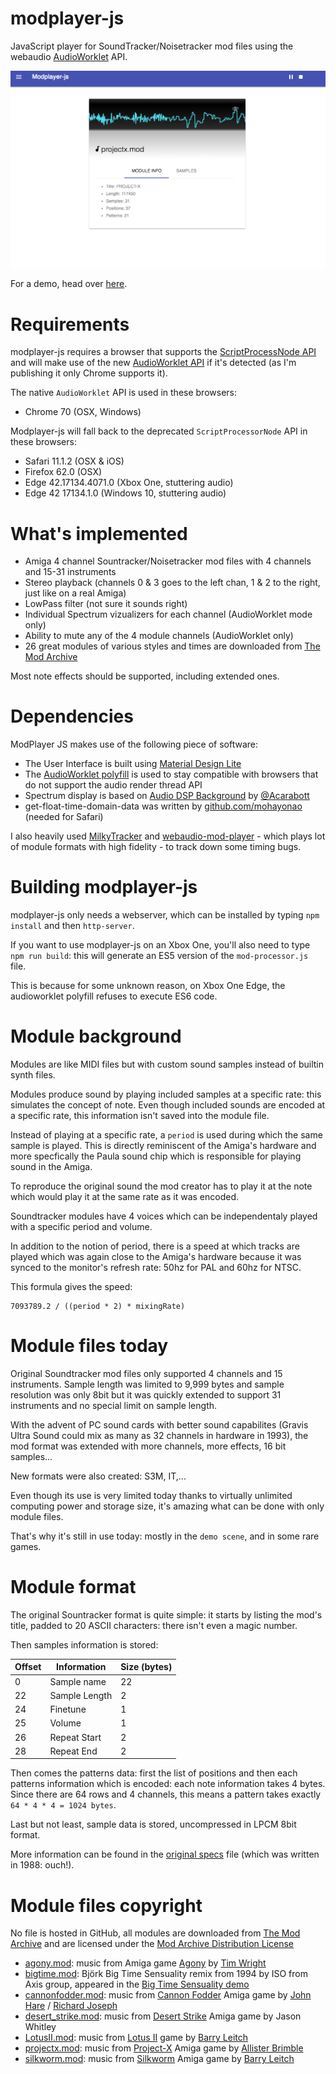 # modplayer-js
JavaScript player for SoundTracker/Noisetracker mod files using the webaudio [AudioWorklet](https://developers.google.com/web/updates/2017/12/audio-worklet) API.

![ModPlayer screenshot](./img/screenshot.png)

For a demo, head over [here](https://warpdesign.github.io/modplayer-js/).

# Requirements

modplayer-js requires a browser that supports the [ScriptProcessNode API](https://developer.mozilla.org/en-US/docs/Web/API/ScriptProcessorNode) and will make use of the new [AudioWorklet API](https://developers.google.com/web/updates/2017/12/audio-worklet]) if it's detected (as I'm publishing it only Chrome supports it).

The native `AudioWorklet` API is used in these browsers:

 - Chrome 70 (OSX, Windows)

Modplayer-js will fall back to the deprecated `ScriptProcessorNode` API in these browsers:

 - Safari 11.1.2 (OSX & iOS)
 - Firefox 62.0 (OSX)
 - Edge 42.17134.4071.0 (Xbox One, stuttering audio)
 - Edge 42 17134.1.0 (Windows 10, stuttering audio)

# What's implemented

- Amiga 4 channel Sountracker/Noisetracker mod files with 4 channels and 15-31 instruments
- Stereo playback (channels 0 & 3 goes to the left chan, 1 & 2 to the right, just like on a real Amiga)
- LowPass filter (not sure it sounds right)
- Individual Spectrum vizualizers for each channel (AudioWorklet mode only)
- Ability to mute any of the 4 module channels (AudioWorklet only)
- 26 great modules of various styles and times are downloaded from [The Mod Archive](https://modarchive.org)

Most note effects should be supported, including extended ones.

# Dependencies

ModPlayer JS makes use of the following piece of software:

 - The User Interface is built using [Material Design Lite](https://getmdl.io)
 - The [AudioWorklet polyfill](https://github.com/GoogleChromeLabs/audioworklet-polyfill) is used to stay compatible with browsers that do not support the audio render thread API
 - Spectrum display is based on [Audio DSP Background](https://github.com/acarabott/audio-dsp-playground) by [@Acarabott](https://github.com/acarabott)
 - get-float-time-domain-data was written by [github.com/mohayonao](https://github.com/mohayonao/get-float-time-domain-data) (needed for Safari)

I also heavily used [MilkyTracker](https://milkytracker.titandemo.org/) and [webaudio-mod-player](https://mod.haxor.fi/) - which plays lot of module formats with high fidelity - to track down some timing bugs.

# Building modplayer-js

modplayer-js only needs a webserver, which can be installed by typing `npm install` and then `http-server`.

If you want to use modplayer-js on an Xbox One, you'll also need to type `npm run build`: this will generate an ES5 version of the `mod-processor.js` file.

This is because for some unknown reason, on Xbox One Edge, the audioworklet polyfill refuses to execute ES6 code.

# Module background

Modules are like MIDI files but with custom sound samples instead of builtin synth files.

Modules produce sound by playing included samples at a specific rate: this simulates the concept of note. Even though included sounds are encoded at a specific rate, this information isn't saved into the module file.

Instead of playing at a specific rate, a `period` is used during which the same sample is played. This is directly reminiscent of the Amiga's hardware and more specfically the Paula sound chip which is responsible for playing sound in the Amiga.

To reproduce the original sound the mod creator has to play it at the note which would play it at the same rate as it was encoded.

Soundtracker modules have 4 voices which can be independentaly played with a specific period and volume.

In addition to the notion of period, there is a speed at which tracks are played which was again close to the Amiga's hardware because it was synced to the monitor's refresh rate: 50hz for PAL and 60hz for NTSC.

This formula gives the speed:

```
7093789.2 / ((period * 2) * mixingRate)
```

# Module files today

Original Soundtracker mod files only supported 4 channels and 15 instruments. Sample length was limited to 9,999 bytes and sample resolution was only 8bit but it was quickly extended to support 31 instruments and no special limit on sample length.

With the advent of PC sound cards with better sound capabilites (Gravis Ultra Sound could mix as many as 32 channels in hardware in 1993), the mod format was extended with more channels, more effects, 16 bit samples...

New formats were also created: S3M, IT,...

Even though its use is very limited today thanks to virtually unlimited computing power and storage size, it's amazing what can be done with only module files.

That's why it's still in use today: mostly in the `demo scene`, and in some rare games.

# Module format

The original Sountracker format is quite simple: it starts by listing the mod's title, padded to 20 ASCII characters: there isn't even a magic number.

Then samples information is stored:

Offset | Information | Size (bytes)
--- | --- | ---
0 | Sample name | 22
22 | Sample Length | 2
24 | Finetune | 1
25 | Volume | 1
26 | Repeat Start | 2
28 | Repeat End | 2

Then comes the patterns data: first the list of positions and then each patterns information which is encoded: each note information takes 4 bytes. Since there are 64 rows and 4 channels, this means a pattern takes exactly `64 * 4 * 4 = 1024 bytes`.

Last but not least, sample data is stored, uncompressed in LPCM 8bit format.

More information can be found in the [original specs](https://github.com/cmatsuoka/tracker-history/blob/master/reference/amiga/soundtracker/Soundtracker_v1-v9/Soundtracker_v2.doc) file (which was written in 1988: ouch!).

# Module files copyright

No file is hosted in GitHub, all modules are downloaded from [The Mod Archive](https://modarchive.org) and are licensed under the [Mod Archive Distribution License](https://modarchive.org/index.php?terms-upload)

 - [agony.mod](https://api.modarchive.org/downloads.php?moduleid=124303#agony_intro.mod): music from Amiga game [Agony](https://www.youtube.com/watch?v=iRzIpghJeec) by [Tim Wright](https://twitter.com/CoLDSToRAGE)
 - [bigtime.mod](https://api.modarchive.org/downloads.php?moduleid=98051#big_time_sensuality.mod): Björk Big Time Sensuality remix from 1994 by ISO from Axis group, appeared in the [Big Time Sensuality demo](https://www.youtube.com/watch?v=Y-2xUXk5F2w)
 - [cannonfodder.mod](https://api.modarchive.org/downloads.php?moduleid=34568#CANNONFO.MOD): music from [Cannon Fodder](https://www.youtube.com/watch?v=PiYuq6Ac3a0) Amiga game by [John Hare](https://twitter.com/johnhare) / [Richard Joseph](https://en.wikipedia.org/wiki/Richard_Joseph)
 - [desert_strike.mod](https://api.modarchive.org/downloads.php?moduleid=68835#desert_strike.mod): music from [Desert Strike](https://www.youtube.com/watch?v=hcJaph0D7UM) Amiga game by Jason Whitley
 - [LotusII.mod](https://api.modarchive.org/downloads.php?moduleid=87180#lotus2-title.mod): music from [Lotus II](https://www.youtube.com/watch?v=vETonlaTZ4c) game by [Barry Leitch](https://en.wikipedia.org/wiki/Barry_Leitch)
 - [projectx.mod](https://api.modarchive.org/downloads.php?moduleid=56660#projectx.mod): music from [Project-X](https://www.youtube.com/watch?v=gjq-ONi3dZE) Amiga game by [Allister Brimble](https://twitter.com/allisterbrimble)
 - [silkworm.mod](https://api.modarchive.org/downloads.php?moduleid=83115#silkwormtitle.mod): music from [Silkworm](https://www.youtube.com/watch?v=4wNidIucUuc) Amiga game by [Barry Leitch](https://en.wikipedia.org/wiki/Barry_Leitch)